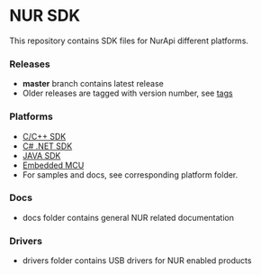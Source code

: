 # NUR SDK
This repository contains SDK files for NurApi different platforms.

### Releases
- **master** branch contains latest release
- Older releases are tagged with version number, see [tags](https://github.com/NordicID/nur_sdk/tags)

### Platforms
- [C/C++ SDK](native)
- [C# .NET SDK](dotnet)
- [JAVA SDK](java)
- [Embedded MCU](embedded)
- For samples and docs, see corresponding platform folder.

### Docs
- docs folder contains general NUR related documentation

### Drivers
- drivers folder contains USB drivers for NUR enabled products
